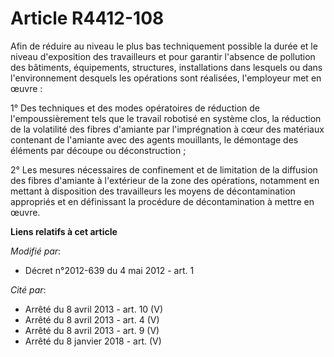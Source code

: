# Article R4412-108

Afin de réduire au niveau le plus bas techniquement possible la durée et le niveau d'exposition des travailleurs et pour
garantir l'absence de pollution des bâtiments, équipements, structures, installations dans lesquels ou dans l'environnement
desquels les opérations sont réalisées, l'employeur met en œuvre : 

1° Des techniques et des modes opératoires de réduction de l'empoussièrement tels que le travail robotisé en système clos, la
réduction de la volatilité des fibres d'amiante par l'imprégnation à cœur des matériaux contenant de l'amiante avec des
agents mouillants, le démontage des éléments par découpe ou déconstruction ; 

2° Les mesures nécessaires de confinement et de limitation de la diffusion des fibres d'amiante à l'extérieur de la zone des
opérations, notamment en mettant à disposition des travailleurs les moyens de décontamination appropriés et en définissant la
procédure de décontamination à mettre en œuvre.

**Liens relatifs à cet article**

_Modifié par_:

  - Décret n°2012-639 du 4 mai 2012 - art. 1

_Cité par_:

  - Arrêté du 8 avril 2013 - art. 10 (V)
  - Arrêté du 8 avril 2013 - art. 4 (V)
  - Arrêté du 8 avril 2013 - art. 9 (V)
  - Arrêté du 8 janvier 2018 - art. (V)
